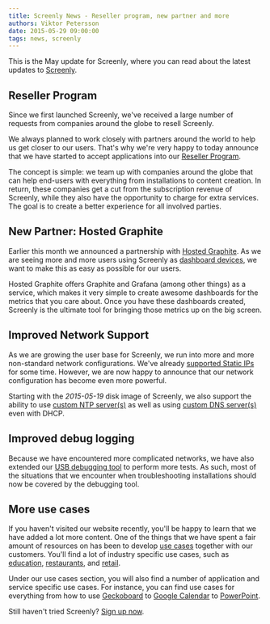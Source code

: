 ```yaml
---
title: Screenly News - Reseller program, new partner and more
authors: Viktor Petersson
date: 2015-05-29 09:00:00
tags: news, screenly
---
```


This is the May update for Screenly, where you can read about the latest updates to [Screenly](http://www.screenlyapp.com).

## Reseller Program

Since we first launched Screenly, we've received a large number of requests from companies around the globe to resell Screenly.

We always planned to work closely with partners around the world to help us get closer to our users. That's why we're very happy to today announce that we have started to accept applications into our [Reseller Program](https://www.screenlyapp.com/reseller.html).

The concept is simple: we team up with companies around the globe that can help end-users with everything from installations to content creation. In return, these companies get a cut from the subscription revenue of Screenly, while they also have the opportunity to charge for extra services. The goal is to create a better experience for all involved parties.

## New Partner: Hosted Graphite

Earlier this month we announced a partnership with [Hosted Graphite](http://wireload.net/news/2015/04/screenly_partners_with_hostedgraphite.html). As we are seeing more and more users using Screenly as [dashboard devices](https://www.screenlyapp.com/use-cases/dashboard.html), we want to make this as easy as possible for our users.

Hosted Graphite offers Graphite and Grafana (among other things) as a service, which makes it very simple to create awesome dashboards for the metrics that you care about. Once you have these dashboards created, Screenly is the ultimate tool for bringing those metrics up on the big screen.

## Improved Network Support

As we are growing the user base for Screenly, we run into more and more non-standard network configurations. We've already [supported Static IPs](https://www.screenlyapp.com/faq/pro.html#static_ip) for some time. However, we are now happy to announce that our network configuration has become even more powerful.

Starting with the _2015-05-19_ disk image of Screenly, we also support the ability to use [custom NTP server(s)](https://www.screenlyapp.com/faq/pro.html#custom_ntp) as well as using [custom DNS server(s)](https://www.screenlyapp.com/faq/pro.html#custom_dns) even with DHCP.

## Improved debug logging

Because we have encountered more complicated networks, we have also extended our [USB debugging tool](https://www.screenlyapp.com/faq/pro.html#debugging) to perform more tests. As such, most of the situations that we encounter when troubleshooting installations should now be covered by the debugging tool.

## More use cases

If you haven't visited our website recently, you'll be happy to learn that we have added a lot more content. One of the things that we have spent a fair amount of resources on has been to develop [use cases](https://www.screenlyapp.com/use-cases/) together with our customers. You'll find a lot of industry specific use cases, such as [education](https://www.screenlyapp.com/use-cases/education.html), [restaurants](https://www.screenlyapp.com/use-cases/restaurants.html), and [retail](https://www.screenlyapp.com/use-cases/retail.html).

Under our use cases section, you will also find a number of application and service specific use cases. For instance, you can find use cases for everything from how to use [Geckoboard](https://www.screenlyapp.com/use-cases/dashboard/geckoboard.html) to [Google Calendar](https://www.screenlyapp.com/use-cases/dashboard/google_calendar.html) to [PowerPoint](https://www.screenlyapp.com/use-cases/applications/powerpoint.html).

Still haven't tried Screenly? [Sign up now](https://login.screenlyapp.com/signup).
